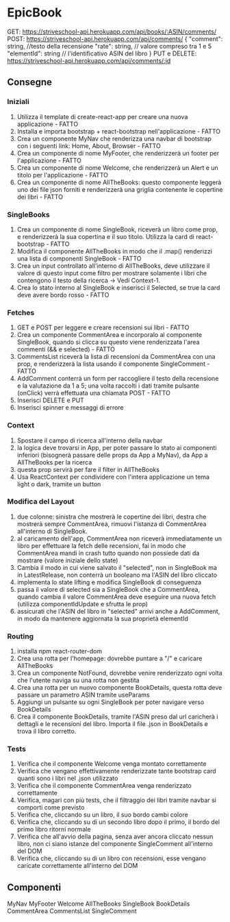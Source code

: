 # EpicBook

GET: <https://striveschool-api.herokuapp.com/api/books/:ASIN/comments/>
POST: <https://striveschool-api.herokuapp.com/api/comments/>
    {
        "comment": string, //testo della recensione
        "rate": string, // valore compreso tra 1 e 5
        "elementId": string // l'identificativo ASIN del libro
    }
PUT e DELETE: <https://striveschool-api.herokuapp.com/api/comments/:id>

## Consegne

### Iniziali

1. Utilizza il template di create-react-app per creare una nuova applicazione - FATTO
2. Installa e importa bootstrap + react-bootstrap nell'applicazione - FATTO
3. Crea un componente MyNav che renderizza una navbar di bootstrap con i seguenti link: Home, About, Browser - FATTO
4. Crea un componente di nome MyFooter, che renderizzerà un footer per l'applicazione - FATTO
5. Crea un componente di nome Welcome, che renderizzerà un Alert e un titolo per l'applicazione - FATTO
6. Crea un componente di nome AllTheBooks: questo componente leggerà uno dei file json forniti e renderizzerà una griglia contenente le copertine dei libri - FATTO

### SingleBooks

1. Crea un componente di nome SingleBook, riceverà un libro come prop, e renderizzerà la sua copertina e il suo titolo. Utilizza la card di react-bootstrap - FATTO
2. Modifica il componente AllTheBooks  in modo che il .map() renderizzi una lista di componenti SingleBook - FATTO
3. Crea un input controllato all'interno di AllTheBooks, deve utilizzare il valore di questo input come filtro per mostrare solamente i libri che contengono il testo della ricerca -> Vedi Context-1.
4. Crea lo stato interno al SingleBook e inserisci il Selected, se true la card deve avere bordo rosso - FATTO

### Fetches

1. GET e POST per leggere e creare recensioni sui libri - FATTO 
2. Crea un componente CommentArea e incorporalo al componente SingleBook, quando si clicca su questo viene renderizzata l'area commenti (&& e selected) - FATTO
3. CommentsList riceverà la lista di recensioni da CommentArea con una prop, e renderizzerà la lista usando il componente SingleComment - FATTO
4. AddComment conterrà un form per raccogliere il testo della recensione e la valutazione da 1 a 5; una volta raccolti i dati tramite pulsante (onClick) verrà effettuata una chiamata POST - FATTO
5. Inserisci DELETE e PUT
6. Inserisci spinner e messaggi di errore

### Context

1. Spostare il campo di ricerca all'interno della navbar
2. la logica deve trovarsi in App, per poter passare lo stato ai componenti inferiori (bisognerà passare delle props da App a MyNav), da App a AllTheBooks per la ricerca
3. questa prop servirà per fare il filter in AllTheBooks
4. Usa ReactContext per condividere con l'intera applicazione un tema light o dark, tramite un button

### Modifica del Layout

1. due colonne: sinistra che mostrerà le copertine dei libri, destra che mostrerà sempre CommentArea, rimuovi l'istanza di CommentArea all'interno di SingleBook.
2. al caricamento dell'app, CommentArea non riceverà immediatamente un libro per effettuare la fetch delle recensioni, fai in modo che CommentArea mandi in crash tutto quando non possiede dati da mostrare (valore iniziale dello state)
3. Cambia il modo in cui viene salvato il "selected", non in SingleBook ma in LatestRelease, non conterrà un booleano ma l'ASIN del libro cliccato
4. implementa lo state lifting e modifica SingleBook di conseguenza
5. passa il valore di selected sia a SingleBook che a CommentArea, quando cambia il valore CommentArea deve eseguire una nuova fetch (utilizza componentIdUpdate e sfrutta le prop)
6. assicurati che l'ASIN del libro in "selected" arrivi anche a AddComment, in modo da mantenere aggiornata la sua proprietà elementId

### Routing

1. installa npm react-router-dom
2. Crea una rotta per l'homepage: dovrebbe puntare a "/" e caricare AllTheBooks
3. Crea un componente NotFound, dovrebbe venire renderizzato ogni volta che l'utente naviga su una rotta non gestita
4. Crea una rotta per un nuovo componente BookDetails, questa rotta deve passare un parametro ASIN tramite useParams
5. Aggiungi un pulsante su ogni SingleBook per poter navigare verso BookDetails
6. Crea il componente BookDetails, tramite l'ASIN preso dal url caricherà i dettagli e le recensioni del libro. Importa il file .json in BookDetails e trova il libro corretto.

### Tests

1. Verifica che il componente Welcome venga montato correttamente
2. Verifica che vengano effettivamente renderizzate tante bootstrap card quanti sono i libri nel .json utilizzato
3. Verifica che il componente CommentArea venga renderizzato correttamente
4. Verifica, magari con più tests, che il filtraggio dei libri tramite navbar si comporti come previsto
5. Verifica che, cliccando su un libro, il suo bordo cambi colore
6. Verifica che, cliccando su di un secondo libro dopo il primo, il bordo del primo libro ritorni normale
7. Verifica che all'avvio della pagina, senza aver ancora cliccato nessun libro, non ci siano istanze del componente SingleComment all'interno del DOM
8. Verifica che, cliccando su di un libro con recensioni, esse vengano caricate correttamente all'interno del DOM

## Componenti

MyNav
MyFooter
Welcome
AllTheBooks
    SingleBook
        BookDetails
    CommentArea
        CommentsList
        SingleComment
